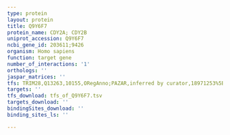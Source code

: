 ```yaml
---
type: protein
layout: protein
title: Q9Y6F7
protein_name: CDY2A; CDY2B
uniprot_accession: Q9Y6F7
ncbi_gene_id: 203611;9426
organism: Homo sapiens
function: target gene
number_of_interactions: '1'
orthologs: ''
jaspar_matrices: ''
tfs: TRIM28,Q13263,10155,ORegAnno;PAZAR,inferred by curator,18971253%5Buid%5D+OR+26578589%5Buid%5D,No
targets: ''
tfs_download: tfs_of_Q9Y6F7.tsv
targets_download: ''
bindingSites_download: ''
binding_sites_ls: ''

---
```


